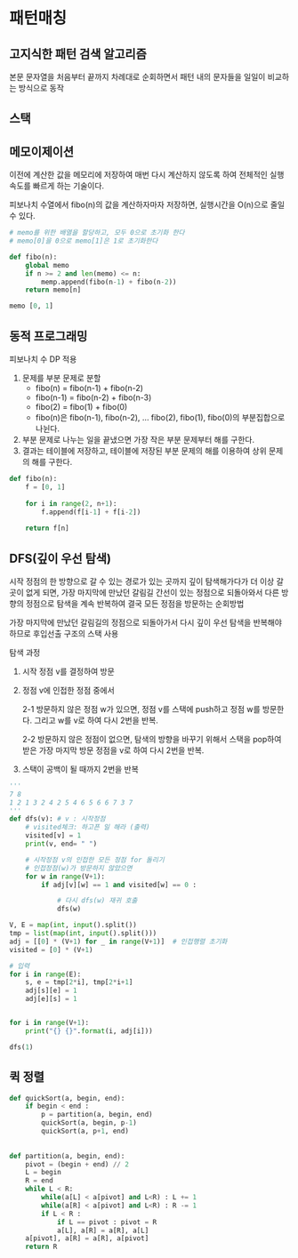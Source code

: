 # 패턴매칭

## 고지식한 패턴 검색 알고리즘

본문 문자열을 처음부터 끝까지 차례대로 순회하면서 패턴 내의 문자들을 일일이 비교하는 방식으로 동작





## 스택







## 메모이제이션

이전에 계산한 값을 메모리에 저장하여 매번 다시 계산하지 않도록 하여 전체적인 실행속도를 빠르게 하는 기술이다.



피보나치 수열에서 fibo(n)의 값을 계산하자마자 저장하면, 실행시간을 O(n)으로 줄일 수 있다.



```python
# memo를 위한 배열을 할당하고, 모두 0으로 초기화 한다
# memo[0]을 0으로 memo[1]은 1로 초기화한다

def fibo(n):
    global memo
    if n >= 2 and len(memo) <= n:
        memp.append(fibo(n-1) + fibo(n-2))
    return memo[n]

memo [0, 1]
```



## 동적 프로그래밍

피보나치 수 DP 적용

1. 문제를 부분 문제로 분할
   - fibo(n) = fibo(n-1) + fibo(n-2)
   - fibo(n-1) = fibo(n-2) + fibo(n-3)
   - fibo(2) = fibo(1) + fibo(0)
   - fibo(n)은 fibo(n-1), fibo(n-2),  ... fibo(2), fibo(1), fibo(0)의 부분집합으로 나뉜다. 
2. 부분 문제로 나누는 일을 끝냈으면 가장 작은 부분 문제부터 해를 구한다.
3. 결과는 테이블에 저장하고, 테이블에 저장된 부분 문제의 해를 이용하여 상위 문제의 해를 구한다.

```python
def fibo(n):
    f = [0, 1]
    
    for i in range(2, n+1):
        f.append(f[i-1] + f[i-2])
        
    return f[n]
```





## DFS(깊이 우선 탐색)

시작 정점의 한 방향으로 갈 수 있는 경로가 있는 곳까지 깊이 탐색해가다가 더 이상 갈 곳이 없게 되면, 가장 마지막에 만났던 갈림길 간선이 있는 정점으로 되돌아와서 다른 방향의 정점으로 탐색을 계속 반복하여 결국 모든 정점을 방문하는 순회방법

가장 마지막에 만났던 갈림길의 정점으로 되돌아가서 다시 깊이 우선 탐색을 반복해야 하므로 후입선출 구조의 스택 사용



탐색 과정

1. 시작 정점 v를 결정하여 방문

2. 정점 v에 인접한 정점 중에서

   2-1 방문하지 않은 정점 w가 있으면, 정점 v를 스택에 push하고 정점 w를 방문한다. 그리고 w를 v로 하여 다시 2번을 반복.

   2-2 방문하지 않은 정점이 없으면, 탐색의 방향을 바꾸기 위해서 스택을 pop하여 받은 가장 마지막 방문 정점을 v로 하여 다시 2번을 반복.

3. 스택이 공백이 될 때까지 2번을 반복



```python
'''
7 8
1 2 1 3 2 4 2 5 4 6 5 6 6 7 3 7
'''
def dfs(v): # v : 시작정점
    # visited체크: 하고픈 일 해라 (출력)
    visited[v] = 1
    print(v, end= " ")

    # 시작정점 v의 인접한 모든 정점 for 돌리기
    # 인접정점(w)가 방문하지 않았으면
    for w in range(V+1):
        if adj[v][w] == 1 and visited[w] == 0 :

            # 다시 dfs(w) 재귀 호출
            dfs(w)

V, E = map(int, input().split())
tmp = list(map(int, input().split()))
adj = [[0] * (V+1) for _ in range(V+1)]  # 인접행렬 초기화
visited = [0] * (V+1)

# 입력
for i in range(E):
    s, e = tmp[2*i], tmp[2*i+1]
    adj[s][e] = 1
    adj[e][s] = 1


for i in range(V+1):
    print("{} {}".format(i, adj[i]))

dfs(1)
```







## 퀵 정렬

```python
def quickSort(a, begin, end):
    if begin < end :
        p = partition(a, begin, end)
        quickSort(a, begin, p-1)
        quickSort(a, p+1, end)
        
        
def partition(a, begin, end):
    pivot = (begin + end) // 2
    L = begin
    R = end
    while L < R:
        while(a[L] < a[pivot] and L<R) : L += 1
        while(a[R] < a[pivot] and L<R) : R -= 1
        if L < R :
            if L == pivot : pivot = R
            a[L], a[R] = a[R], a[L]
    a[pivot], a[R] = a[R], a[pivot]
    return R
```





